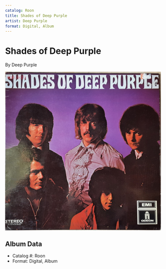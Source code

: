 ```yaml
---
catalog: Roon
title: Shades of Deep Purple
artist: Deep Purple
format: Digital, Album
---
```


# Shades of Deep Purple

By Deep Purple

![](../../assets/albumcovers/Deep_Purple-Shades_of_Deep_Purple.png)

## Album Data

- Catalog #: Roon
- Format: Digital, Album

